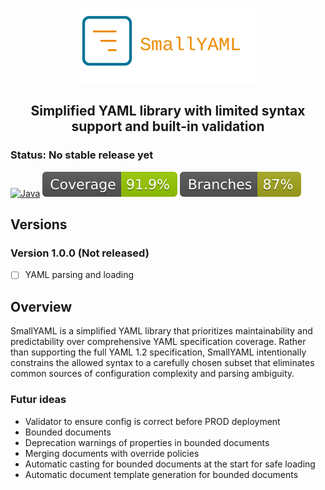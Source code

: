 <p align="center">
  <img src=".idea/icon.svg" width="300" alt="logo">
</p>

<h2 align="center">
Simplified YAML library with limited syntax support and built-in validation
</h2>

### Status: No stable release yet

[![Java](https://img.shields.io/badge/Java_21%2B-%23ED8B00.svg?logo=openjdk&logoColor=white)](https://docs.oracle.com/en/java/javase/21/docs/api/index.html)
[![Coverage](./badges/Coverage.svg)](https://github.com/Sekelenao/SmallYAML/actions/workflows/maven.yml)
[![Branches](./badges/Branches.svg)](https://github.com/Sekelenao/SmallYAML/actions/workflows/maven.yml)

## Versions

### Version 1.0.0 (Not released)

- [ ] YAML parsing and loading

## Overview

SmallYAML is a simplified YAML library that prioritizes maintainability and predictability over comprehensive YAML
specification coverage. Rather than supporting the full YAML 1.2 specification, SmallYAML intentionally constrains the
allowed syntax to a carefully chosen subset that eliminates common sources of configuration complexity and parsing
ambiguity.

### Futur ideas

- Validator to ensure config is correct before PROD deployment
- Bounded documents
- Deprecation warnings of properties in bounded documents
- Merging documents with override policies
- Automatic casting for bounded documents at the start for safe loading
- Automatic document template generation for bounded documents

